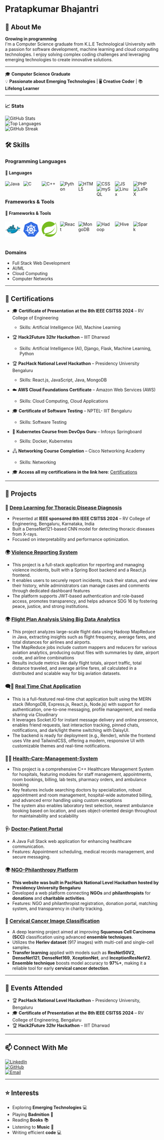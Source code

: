 # Pratapkumar Bhajantri

## 🚀 **About Me**  

**Growing in programming**  
I'm a Computer Science graduate from K.L.E Technological University with a passion for software development, machine learning and cloud computing technologies. I enjoy solving complex coding challenges and leveraging emerging technologies to create innovative solutions.

---

🎓 **Computer Science Graduate**  
💡 **Passionate about Emerging Technologies** | 🖥️ **Creative Coder** | 📚 **Lifelong Learner**

---

### :chart_with_upwards_trend: **Stats**  

![GitHub Stats](https://github-readme-stats.vercel.app/api?username=Pratapkumar4&show_icons=true&theme=radical)
<br>
![Top Languages](https://github-readme-stats.vercel.app/api/top-langs/?username=Pratapkumar4&layout=compact&theme=radical)
<br>
![GitHub Streak](https://github-readme-streak-stats.herokuapp.com/?user=Pratapkumar4&theme=radical)





## 🛠️ **Skills**  

### Programming Languages  
#### :paperclip: Languages  

<img align="left" alt="Java" width="50px" style="padding-right:10px;" src="https://cdn.jsdelivr.net/gh/devicons/devicon/icons/java/java-original-wordmark.svg"/> 
<img align="left" alt="C" width="50px" style="padding-right:10px;" src="https://cdn.jsdelivr.net/gh/devicons/devicon/icons/c/c-original.svg"/>
<img align="left" alt="C++" width="50px" style="padding-right:10px;" src="https://cdn.jsdelivr.net/gh/devicons/devicon/icons/cplusplus/cplusplus-original.svg"/>
<img align="left" alt="Python" width="50px" style="padding-right:10px;" src="https://cdn.jsdelivr.net/gh/devicons/devicon/icons/python/python-original-wordmark.svg"/>
<img align="left" alt="HTML5" width="50px" style="padding-right:10px;" src="https://cdn.jsdelivr.net/gh/devicons/devicon/icons/html5/html5-plain-wordmark.svg"/>
<img align="left" alt="CSS" width="50px" style="padding-right:10px;" src="https://cdn.jsdelivr.net/gh/devicons/devicon/icons/css3/css3-plain-wordmark.svg"/>
<img align="left" alt="JS" width="50px" style="padding-right:10px;" src="https://cdn.jsdelivr.net/gh/devicons/devicon/icons/javascript/javascript-plain.svg"/>
<img align="left" alt="PHP" width="50px" style="padding-right:10px;" src="https://cdn.jsdelivr.net/gh/devicons/devicon/icons/php/php-original.svg"/>
<img align="left" alt="mySQL" width="50px" style="padding-right:10px;" src="https://cdn.jsdelivr.net/gh/devicons/devicon/icons/mysql/mysql-original-wordmark.svg"/>
<img align="left" alt="Linux" width="50px" style="padding-right:10px;" src="https://cdn.jsdelivr.net/gh/devicons/devicon/icons/linux/linux-original.svg"/>
<img align="left" alt="LaTeX" width="50px" style="padding-right:10px;" src="https://democracyobserver.org/images/latex-logo.png"/>
<br>
<br>

### Frameworks & Tools  
#### :paperclip: Frameworks & Tools  

<img align="left" alt="Docker" width="50px" style="padding-right:10px;" src="https://raw.githubusercontent.com/devicons/devicon/master/icons/docker/docker-original.svg"/>
<img align="left" alt="Kubernetes" width="50px" style="padding-right:10px;" src="https://raw.githubusercontent.com/devicons/devicon/master/icons/kubernetes/kubernetes-plain.svg"/>
<img align="left" alt="Spring Boot" width="50px" style="padding-right:10px;" src="https://raw.githubusercontent.com/devicons/devicon/master/icons/spring/spring-original.svg"/>
<img align="left" alt="React" width="50px" style="padding-right:10px;" src="https://cdn.jsdelivr.net/gh/devicons/devicon/icons/react/react-original-wordmark.svg"/>  
<img align="left" alt="MongoDB" width="50px" style="padding-right:10px;" src="https://cdn.jsdelivr.net/gh/devicons/devicon/icons/mongodb/mongodb-original-wordmark.svg"/>  
<img align="left" alt="Hadoop" width="50px" style="padding-right:10px;" src="https://www.vectorlogo.zone/logos/apache_hadoop/apache_hadoop-icon.svg"/>  
<img align="left" alt="Hive" width="50px" style="padding-right:10px;" src="https://www.vectorlogo.zone/logos/apache_hive/apache_hive-icon.svg"/>  
<img align="left" alt="Spark" width="50px" style="padding-right:10px;" src="https://www.vectorlogo.zone/logos/apache_spark/apache_spark-icon.svg"/>

<br>
<br>

<br>
<br>


### Domains  
- Full Stack Web Development  
- AI/ML
- Cloud Computing
- Computer Networks  

---

## 🌟 **Certifications**  
- 🎓 **Certificate of Presentation at the 8th IEEE CSITSS 2024** – RV College of Engineering  
  - Skills: Artificial Intelligence (AI), Machine Learning  
- 🏆 **Hack2Future 32hr Hackathon** – IIIT Dharwad  
  - Skills: Artificial Intelligence (AI), Django, Flask, Machine Learning, Python    
- 🏆 **PacHack National Level Hackathon** – Presidency University Bengaluru  
  - Skills: React.js, JavaScript, Java, MongoDB  
- ☁️ **AWS Cloud Foundations Certificate** – Amazon Web Services (AWS)  
  - Skills: Cloud Computing, Cloud Applications  
- 🎓 **Certificate of Software Testing** – NPTEL- IIIT Bengaluru  
  - Skills: Software Testing  
- 🐳 **Kubernetes Course from DevOps Guru** – Infosys Springboard  
  - Skills: Docker, Kubernetes  
- 🖧 **Networking Course Completion** – Cisco Networking Academy  
  - Skills: Networking  

- 🎓 **Access all my certifications in the link here**: [Certifications](https://drive.google.com/drive/folders/1NJyPk_VVMsbK809wonvX6dd0zklYeKhE?usp=sharing)

---

## 📂 **Projects**  

### 🩻 [Deep Learning for Thoracic Disease Diagnosis](https://ieeexplore.ieee.org/document/10816946)  
- Presented at **IEEE sponsored 8th IEEE CSITSS 2024** – RV College of Engineering, Bengaluru, Karnataka, India  
- Built a DenseNet121-based CNN model for detecting thoracic diseases from X-rays.  
- Focused on interpretability and performance optimization.

### 🌍 [Violence Reporting System](https://github.com/Pratapkumar4/Violence-Reporting-System)
- This project is a full-stack application for reporting and managing violence incidents, built with a Spring Boot backend and a React.js frontend. 
- It enables users to securely report incidents, track their status, and view their history, while administrators can manage cases and comments through dedicated dashboard features  
- The platform supports JWT-based authentication and role-based access, promotes transparency, and helps advance SDG 16 by fostering peace, justice, and strong institutions.

### 🌍 [Flight Plan Analysis Using Big Data Analytics](https://github.com/Pratapkumar4/Flight-Plan-Analysis-Using-Data-Analytics)
- This project analyzes large-scale flight data using Hadoop MapReduce in Java, extracting insights such as flight frequency, average fares, and total distances for airlines and airports. 
- The MapReduce jobs include custom mappers and reducers for various aviation analytics, producing output files with summaries by date, airport code, and airline combinations 
- Results include metrics like daily flight totals, airport traffic, total distance traveled, and average airline fares, all calculated in a distributed and scalable way for big aviation datasets.

### 🗨️💬 [Real Time Chat Application](https://github.com/Pratapkumar4/Real-Time-Chat-Application)
- This is a full-featured real-time chat application built using the MERN stack (MongoDB, Express.js, React.js, Node.js) with support for authentication, one-to-one messaging, profile management, and media sharing via Cloudinary
- It leverages Socket.IO for instant message delivery and online presence, enables friend requests, last interaction tracking, pinned chats, notifications, and dark/light theme switching with DaisyUI. 
- The backend is ready for deployment (e.g., Render), while the frontend uses Vite and TailwindCSS, offering a modern, responsive UI with customizable themes and real-time notifications.

### 👨‍⚕️ [Health-Care-Management-System](https://github.com/Pratapkumar4/Health-Care-Management-System)
- This project is a comprehensive C++ Healthcare Management System for hospitals, featuring modules for staff management, appointments, room bookings, billing, lab tests, pharmacy orders, and ambulance booking
- Key features include searching doctors by specialization, robust appointment and room management, hospital-wide automated billing, and advanced error handling using custom exceptions 
- The system also enables laboratory test selection, nearest ambulance booking based on location, and uses object-oriented design throughout for maintainability and scalability


### 🩺 [Doctor-Patient Portal](https://github.com/Pratapkumar4/Doctor-Patient-Portal)  
- A Java Full Stack web application for enhancing healthcare communication.  
- Features: Appointment scheduling, medical records management, and secure messaging.


### 🌍 [NGO-Philanthropy Platform](https://github.com/Pratapkumar4/Pack-Hack-Hackathon)  
- **This website was built in PacHack National Level Hackathon hosted by Presidency University Bengaluru**
- Developed a web platform connecting **NGOs** and **philanthropists** for **donations** and **charitable activities**.  
- Features: NGO and philanthropist registration, donation portal, matching system, and transparency in charity tracking.
  

### 🦠 [Cervical Cancer Image Classification](https://github.com/Pratapkumar4/Cervical-Cell-Analysis-in-Cancer-Diagnosis)  
- A deep learning project aimed at improving **Squamous Cell Carcinoma (SCC)** classification using advanced **ensemble techniques**.  
- Utilizes the **Herlev dataset** (917 images) with multi-cell and single-cell samples.  
- **Transfer learning** applied with  models such as **ResNet50V2**, **DenseNet121**, **DenseNet169**, **XceptionNet**, and **InceptionResNetV2**.  
- **Ensemble technique** boosts model accuracy to **97%+**, making it a reliable tool for early **cervical cancer detection**.



---

## 🎉 **Events Attended**  
- 🏆 **PacHack National Level Hackathon** – Presidency University, Bengaluru  
- 🎓 **Certificate of Presentation at the 8th IEEE CSITSS 2024** – RV College of Engineering, Bengaluru  
- 🏆 **Hack2Future 32hr Hackathon** – IIIT Dharwad    

---

## 📫 **Connect With Me**  
[![LinkedIn](https://img.shields.io/badge/-Pratapkumar%20Bhajantri-blue?style=flat&logo=Linkedin&logoColor=white)](https://www.linkedin.com/in/pratapkumarbhajantri/)  
[![GitHub](https://img.shields.io/badge/-Pratapkumar--Bhajantri-black?style=flat&logo=github)](https://github.com/Pratapkumar4)    
[![Email](https://img.shields.io/badge/-pratapkumarbhajantri4@gmail.com-D14836?style=flat&logo=gmail&logoColor=white)](mailto:pratapkumarbhajantri4@gmail.com)

---

## ⭐ **Interests**  
- Exploring **Emerging Technologies** 💻
- Playing **Badmition** 🏸  
- Reading **Books**  📚
- Listening to **Music** 🎵  
- Writing efficient **code** 💻
